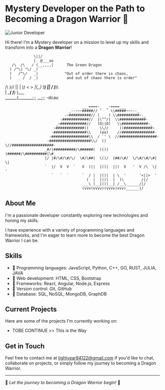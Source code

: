 # Mystery Developer on the Path to Becoming a Dragon Warrior 🐉

![Junior Developer](https://media.giphy.com/media/xTk2YPyZ08C7qL41YA/giphy.gif)

Hi there! I'm a Mystery developer on a mission to level up my skills and transform into a **Dragon Warrior**!



                 \||/
                 |  @___oo
       /\  /\   / (__,,,,|      The Green Dragon
      ) /^\) ^\/ _)
      )   /^\/   _)            "Out of order there is chaos,
      )   _ /  / _)             and out of chaos there is order"
  /\  )/\/ ||  | )_)
 <  >      |(,,) )__)
  ||      /    \)___)\         
  | \____(      )___) )___      
   \______(_______;;; __;;;  -dcau


                                       ___====-_  _-====___
                                 _--~~~#####// '  ` \\#####~~~--_
                               -~##########// (    ) \\##########~-_
                             -############//  |\^^/|  \\############-
                           _~############//   (O||O)   \\############~_
                          ~#############((     \\//     ))#############~
                         -###############\\    (oo)    //###############-
                        -#################\\  / `' \  //#################-
                       -###################\\/  ()  \//###################-
                      _#/|##########/\######(  (())  )######/\##########|\#_
                      |/ |#/\#/\#/\/  \#/\##|  \()/  |##/\#/  \/\#/\#/\#| \|
                      `  |/  V  V  `   V  )||  |()|  ||(  V   '  V /\  \|  '
                         `   `  `      `  / |  |()|  | \  '      '<||>  '
                                         (  |  |()|  |  )\        /|/
                                        __\ |__|()|__| /__\______/|/
                                       (vvv(vvvv)(vvvv)vvv)______|/

## About Me

I'm a passionate developer constantly exploring new technologies and honing my skills.

I have experience with a variety of programming languages and frameworks, 
and I'm eager to learn more to become the best Dragon Warrior I can be.

## Skills

- 🔰 Programming languages: JavaScript, Python, C++, GO, RUST, JULIA, JAVA
- 🔰 Web development: HTML, CSS, Bootstrap
- 🔰 Frameworks: React, Angular, Node.js, Express
- 🔰 Version control: Git, GitHub
- 🔰 Database: SQL, NoSQL, MongoDB, GraphDB

## Current Projects

Here are some of the projects I'm currently working on:
- TOBE CONTINUE >> This is the Way

## Get in Touch

Feel free to contact me at lightyear94122@gmail.com if you'd like to chat, collaborate on projects, or simply follow my journey to becoming a Dragon Warrior.

---

🐉 *Let the journey to becoming a Dragon Warrior begin!* 🐉

